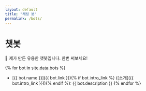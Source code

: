 ```yaml
---
layout: default
title: "채팅 봇"
permalink: /bots/
---
```


# 챗봇

🤖 제가 만든 유용한 챗봇입니다. 한번 써보세요!

{% for bot in site.data.bots %}
- [{{ bot.name }}]({{ bot.link }}){% if bot.intro_link %} ([소개]({{ bot.intro_link }})){% endif %}: {{ bot.description }}
{% endfor %}
